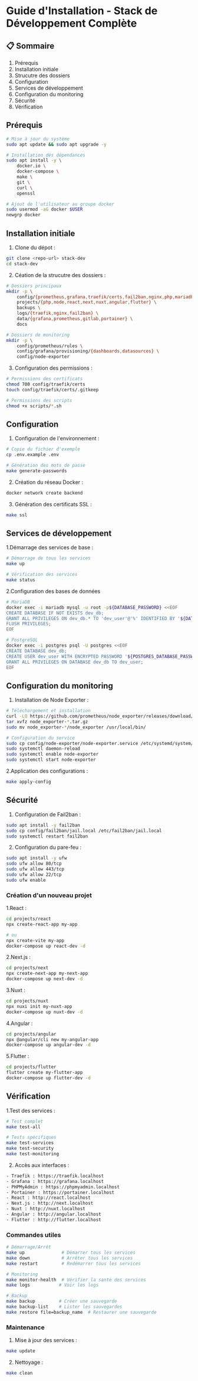 # Guide d'Installation - Stack de Développement Complète

## 📋 Sommaire

1. Prérequis
2. Installation initiale
3. Strucutre des dossiers
4. Configuration
5. Services de développement
6. Configuration du monitoring
7. Sécurité
8. Vérification

## Prérequis

```bash
# Mise à jour du système
sudo apt update && sudo apt upgrade -y

# Installation des dépendances
sudo apt install -y \
    docker.io \
    docker-compose \
    make \
    git \
    curl \
    openssl

# Ajout de l'utilisateur au groupe docker
sudo usermod -aG docker $USER
newgrp docker
```

## Installation initiale

1. Clone du dépot :
```bash
git clone <repo-url> stack-dev
cd stack-dev
```
2. Céation de la strucutre des dossiers :
```bash
# Dossiers principaux
mkdir -p \
    config/{prometheus,grafana,traefik/certs,fail2ban,nginx,php,mariadb,postgres,redis} \
    projects/{php,node,react,next,nuxt,angular,flutter} \
    backups \
    logs/{traefik,nginx,fail2ban} \
    data/{grafana,prometheus,gitlab,portainer} \
    docs

# Dossiers de monitoring
mkdir -p \
    config/prometheus/rules \
    config/grafana/provisioning/{dashboards,datasources} \
    config/node-exporter
```
3. Configuration des permissions :
```bash
# Permissions des certificats
chmod 700 config/traefik/certs
touch config/traefik/certs/.gitkeep

# Permissions des scripts
chmod +x scripts/*.sh
```

## Configuration

1. Configuration de l'environnement :
```bash
# Copie du fichier d'exemple
cp .env.example .env

# Génération des mots de passe
make generate-passwords
```
2. Création du réseau Docker :
```bash
docker network create backend
```
3. Génération des certificats SSL :
```bash
make ssl
```

## Services de développement
    
1.Démarrage des services de base :
```bash
# Démarrage de tous les services
make up

# Vérification des services
make status
```
2.Configuration des bases de données 
```bash
# MariaDB
docker exec -i mariadb mysql -u root -p${DATABASE_PASSWORD} <<EOF
CREATE DATABASE IF NOT EXISTS dev_db;
GRANT ALL PRIVILEGES ON dev_db.* TO 'dev_user'@'%' IDENTIFIED BY '${DATABASE_PASSWORD}';
FLUSH PRIVILEGES;
EOF

# PostgreSQL
docker exec -i postgres psql -U postgres <<EOF
CREATE DATABASE dev_db;
CREATE USER dev_user WITH ENCRYPTED PASSWORD '${POSTGRES_DATABASE_PASSWORD}';
GRANT ALL PRIVILEGES ON DATABASE dev_db TO dev_user;
EOF
```

## Configuration du monitoring

1. Installation de Node Exporter :
```bash
# Téléchargement et installation
curl -LO https://github.com/prometheus/node_exporter/releases/download/v1.3.1/node_exporter-1.3.1.linux-arm64.tar.gz
tar xvfz node_exporter-*.tar.gz
sudo mv node_exporter-*/node_exporter /usr/local/bin/

# Configuration du service
sudo cp config/node-exporter/node-exporter.service /etc/systemd/system/
sudo systemctl daemon-reload
sudo systemctl enable node-exporter
sudo systemctl start node-exporter
```

2.Application des configurations :
```bash
make apply-config
```

## Sécurité

1. Configuration de Fail2ban :
```bash
sudo apt install -y fail2ban
sudo cp config/fail2ban/jail.local /etc/fail2ban/jail.local
sudo systemctl restart fail2ban
```
2. Configuration du pare-feu :
```bash
sudo apt install -y ufw
sudo ufw allow 80/tcp
sudo ufw allow 443/tcp
sudo ufw allow 22/tcp
sudo ufw enable
```

### Création d'un nouveau projet
1.React :
```bash
cd projects/react
npx create-react-app my-app

# ou
npx create-vite my-app
docker-compose up react-dev -d
```
2.Next.js :
```bash
cd projects/next
npx create-next-app my-next-app
docker-compose up next-dev -d
```
3.Nuxt :
```bash
cd projects/nuxt
npx nuxi init my-nuxt-app
docker-compose up nuxt-dev -d
```
4.Angular :
```bash
cd projects/angular
npx @angular/cli new my-angular-app
docker-compose up angular-dev -d
```
5.Flutter :
```bash
cd projects/flutter
flutter create my-flutter-app
docker-compose up flutter-dev -d
```

## Vérification

1.Test des services :
```bash
# Test complet
make test-all

# Tests spécifiques
make test-services
make test-security
make test-monitoring
```
2. Accès aux interfaces :
```bash
- Traefik : https://traefik.localhost
- Grafana : https://grafana.localhost
- PHPMyAdmin : https://phpmyadmin.localhost
- Portainer : https://portainer.localhost
- React : http://react.localhost
- Next.js : http://next.localhost
- Nuxt : http://nuxt.localhost
- Angular : http://angular.localhost
- Flutter : http://flutter.localhost
```

### Commandes utiles
```bash
# Démarrage/Arrêt
make up              # Démarrer tous les services
make down            # Arrêter tous les services
make restart         # Redémarrer tous les services

# Monitoring
make monitor-health  # Vérifier la santé des services
make logs           # Voir les logs

# Backup
make backup         # Créer une sauvegarde
make backup-list    # Lister les sauvegardes
make restore file=backup_name  # Restaurer une sauvegarde
```

### Maintenance

1. Mise à jour des services :
```bash
make update
```
2. Nettoyage :
```bash
make clean
```